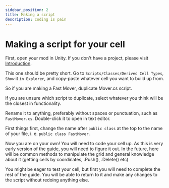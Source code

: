 ```yaml
---
sidebar_position: 2
title: Making a script
description: coding is pain
---
```


# Making a script for your cell

First, open your mod in Unity. If you don't have a project, please visit [Introduction](../intro).

This one should be pretty short. Go to `Scripts/Classes/Derived Cell Types`, `Show` it `in Explorer`, and copy-paste whatever cell you want to build up from.

So if you are making a Fast Mover, duplicate Mover.cs script.

If you are unsure which script to duplicate, select whatever you think will be the closest in functionality.

Rename it to anything, preferably without spaces or punctuation, such as `FastMover.cs`. Double-click it to open in text editor.

First things first, change the name after `public class` at the top to the name of your file, i. e. `public class FastMover`.

Now you are on your own! You will need to code your cell up. As this is very early version of the guide, you will need to figure it out. In the future, here will be common methods to manipulate the grid and general knowledge about it (getting cells by coordinates, .Push(), .Delete() etc)

You might be eager to test your cell, but first you will need to complete the rest of the guide. You will be able to return to it and make any changes to the script without redoing anything else.